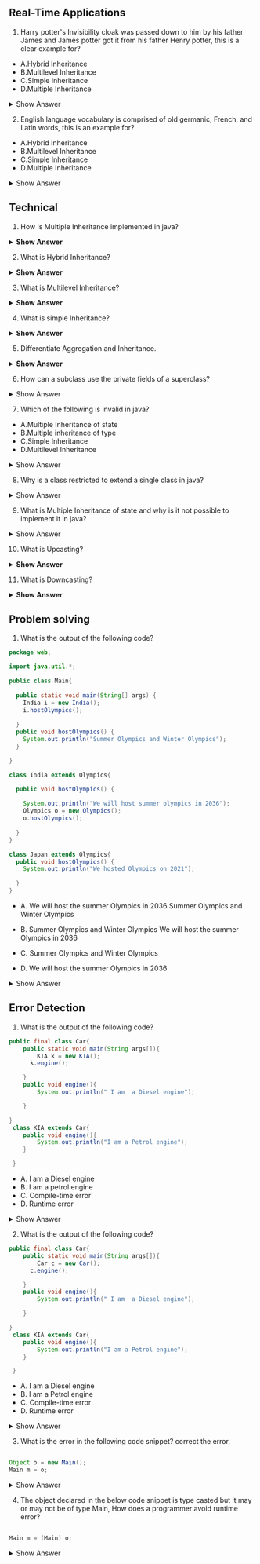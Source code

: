 ## Real-Time Applications

1. Harry potter's Invisibility cloak was passed down to him by his father James and James potter got it from his father Henry potter, this is a clear example for?  



- A.Hybrid Inheritance
- B.Multilevel Inheritance
- C.Simple Inheritance
- D.Multiple Inheritance

<details><summary> Show Answer </summary>
  <b>Ans</b>: B
  
  <b>Explanation</b>: Invisibility cloak is a family heirloom for potters, A property is passed down from one class(generation) to another, this is a clear example of multilevel inheritance
</details>




2. English language vocabulary is comprised of old germanic, French, and Latin words, this is an example for? 

- A.Hybrid Inheritance
- B.Multilevel Inheritance
- C.Simple Inheritance
- D.Multiple Inheritance

<details><summary> Show Answer </summary>
  <b>Ans</b>: D
  
  <b>Explanation</b>: English vocabulary is inherited from germanic, French, and Latin, one class inherits the properties of multiple classes, and this is an example of multiple inheritances.
</details>





## Technical

1. How is Multiple Inheritance implemented in java?

<details>
<summary><b> Show Answer</b></summary>

Ans: In java, a class can not extend more than one class. To achieve multiple Inheritance, one can create multiple interfaces and create a class that implements multiple Interfaces.
</details>

2. What is Hybrid Inheritance?
<details>
<summary><b> Show Answer</b></summary>

Ans: Simple inheritance, multilevel inheritance, and multiple inheritances are the different types of Inheritance in java, combining two or many of these is considered Hybrid Inheritance.
</details>

3. What is Multilevel Inheritance?
<details>
<summary><b> Show Answer</b></summary>

<b>Ans</b>:  A superclass is extended by a subclass and the subclass is extended by another subclass. The US government provides funds to Texas and the Texas government provides funds to Austin, here funds are an object, and the US, Texas, and Austin are classes.
</details>

4. What is simple Inheritance?
<details>
<summary><b> Show Answer</b></summary>

<b>Ans</b>: the relation between a superclass which gets extended by a single subclass is called Simple Inheritance.
</details>

5. Differentiate Aggregation and Inheritance.
<details>
<summary><b> Show Answer</b></summary>

<b>Ans</b>: 
Aggregation: Has-a Relationship is implemented in aggregation.
Inheritance: Is- a Relationship is implemented in Inheritance.
</details>

6. How can a subclass use the private fields of a superclass?

<details>
  <summary> Show Answer </summary>
  
  <b>Ans: </b> A subclass can access the private members of the superclass in two possible ways:<br>
  
  1. If public or protected methods of the superclass have access to the private fields, then the subclass can have access to the private fields.
  2. If the superclass has a public or protected nested class then the subclass can access all the private members of the superclass using the nested class.
  
  
</details>

7. Which of the following is invalid in java?

- A.Multiple Inheritance of state
- B.Multiple inheritance of type
- C.Simple Inheritance 
- D.Multilevel Inheritance

<details><summary>Show Answer</summary>
<b>Ans: </b> A

<b>Explanantion: </b> Multiple Inheritance of state is invalid in java because a class cant extend more than one class but it can implement multiple interfaces.


</details>

8. Why is a class restricted to extend a single class in java?

<details><summary>Show Answer</summary>

<b>Ans:</b> If a class extends multiple classes the object of the class inherits all the fields of all the inherited classes, and inherited classes might have the same fields which are instantiated by different methods or constructors, it's not possible to set the precedence for all the methods and constructors, so the instantiation of the field is ambiguous. A class extend a single class, to avoid Multiple inheritances of state.

</details>

9. What is Multiple Inheritance of state and why is it not possible to implement it in java?

<details><summary>Show Answer</summary>

<b>Ans:</b>

Exteding more than one class leads to multiple inheritance of state in java.

</details>

10. What is Upcasting?

<details>
<summary><b>Show Answer</b></summary>
	
> A child class inherits all the properties of parent class so the child class can be implicitly upcasted to parent.
	
``` java
	
Parent p = new Child();
	
```
	
</details>

11. What is Downcasting?

<details>
<summary><b>Show Answer</b></summary>
	
> A parent class may or may not have all the properties of Child class, so parent class can be ecplicily downcasted to Child class

``` java
Child c= (Child) new Parent();
	
``` 
	
</details>





## Problem solving

1. What is the output of the following code?

``` java
package web;

import java.util.*;

public class Main{
  
  public static void main(String[] args) {
    India i = new India();
    i.hostOlympics();
        
  }
  public void hostOlympics() {
    System.out.println("Summer Olympics and Winter Olympics");
  }

}

class India extends Olympics{

  public void hostOlympics() {
    
    System.out.println("We will host summer olympics in 2036"); 
    Olympics o = new Olympics();
    o.hostOlympics();
    
  }
}

class Japan extends Olympics{
  public void hostOlympics() {
    System.out.println("We hosted Olympics on 2021");
    
  }
}
```
- A. We will host the summer Olympics in 2036
     Summer Olympics and Winter Olympics

- B. Summer Olympics and Winter Olympics
     We will host the summer Olympics in 2036

- C. Summer Olympics and Winter Olympics

- D. We will host the summer Olympics in 2036

<details><summary> Show Answer </summary>
  <b>Ans</b>: A
  
  <b>Explanation</b>:  
</details>





## Error Detection

1. What is the output of the following code?

``` java
public final class Car{
    public static void main(String args[]){
        KIA k = new KIA();
      k.engine();

    }
    public void engine(){
        System.out.println(" I am  a Diesel engine");

    }

}
 class KIA extends Car{
    public void engine(){
        System.out.println("I am a Petrol engine");
    }

 }

```
- A. I am a Diesel engine
- B. I am a petrol engine
- C. Compile-time error
- D. Runtime error

<details><summary> Show Answer </summary>
  <b>Ans</b>: C
  
  <b>Explanation</b>: Class KIA is trying to inherit the final class Car. It's not possible to inherit a final class.
</details>

2. What is the output of the following code?
``` java
public final class Car{
    public static void main(String args[]){
        Car c = new Car();
      c.engine();

    }
    public void engine(){
        System.out.println(" I am  a Diesel engine");

    }

}
 class KIA extends Car{
    public void engine(){
        System.out.println("I am a Petrol engine");
    }

 }

```
- A. I am a Diesel engine
- B. I am a Petrol engine
- C. Compile-time error
- D. Runtime error

<details><summary> Show Answer </summary>
  <b>Ans</b>: A
  
  <b>Explanation</b>: final class can not be inherited but no object is created for the subclass and no subclass methods are implemented, So there is no error in the code.
</details>

3. What is the error in the following code snippet? correct the error.

``` java

Object o = new Main();
Main m = o;


``` 

<details><summary> Show Answer</summary>
  
<b>Ans:</b> 
  - the above code is an example for object casting and line 2 creates an error, even if object o is of type Main, JVM can not recognize it and an explicit type cast should be added to avoid compile time error.
  
 ``` java
  
  Main m = (Main) o;
  
  ```
  
  - After adding the type cast, if the object o is not of type main, a runtime error occurs.
  
  

</details>

4. The object declared in the below code snippet is type casted but it may or may not be of type Main, How does a programmer avoid runtime error?

``` java

Main m = (Main) o;

```

<details><summary>Show Answer</summary>

  <b>Ans: </b> To avoid any runtime error the declaration can be enclosed in a simple condition which checks the instance of object o.
  
  ``` java
  if( o instanceof Main)
	{
			Main m = (Main) o;
	}
  
  ```

</details>









